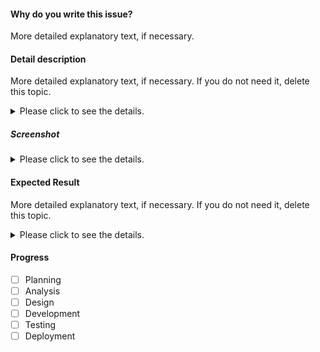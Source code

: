 #### Why do you write this issue?

More detailed explanatory text, if necessary.


#### Detail description

More detailed explanatory text, if necessary. If you do not need it, delete this topic.

<details>
<summary>Please click to see the details.</summary><br/>

These details will remain hidden until expanded.

<br/><br/>
<pre>
<code>PASTE LOGS HERE</code>
</pre>
</details>

##### Screenshot

<details>
<summary>Please click to see the details.</summary><br/>
<img src="https://blog.sqlauthority.com/wp-content/uploads/2017/11/erroricon-500x335.jpg"/>
</details>


#### Expected Result

More detailed explanatory text, if necessary. If you do not need it, delete this topic.

<details>
<summary>Please click to see the details.</summary><br/>

These details will remain hidden until expanded.

<br/><br/>
<pre>
<code>PASTE LOGS HERE</code>
</pre>
</details>


#### Progress

- [ ] Planning
- [ ] Analysis
- [ ] Design
- [ ] Development
- [ ] Testing
- [ ] Deployment
